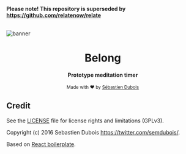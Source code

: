 **Please note! This repository is superseded by https://github.com/relatenow/relate**

<br />

<img src="https://raw.githubusercontent.com/sedubois/belong-brand/master/assets/banner.png" alt="banner" align="center" />

<br />

<div align="center"><h1>Belong</h1></div>
<div align="center"><strong>Prototype meditation timer</strong></div>

<br />

<div align="center">
  <sub>Made with ❤︎ by <a href="https://twitter.com/semdubois">Sébastien Dubois</a></sub>
</div>

## Credit

See the [LICENSE](LICENSE) file for license rights and limitations (GPLv3).

Copyright (c) 2016 Sebastien Dubois <https://twitter.com/semdubois/>.

Based on [React boilerplate](https://github.com/mxstbr/react-boilerplate).
